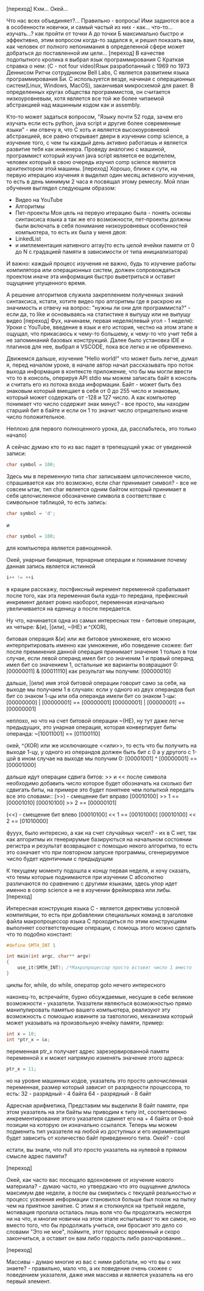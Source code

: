 [переход]
Кхм... Окей... 

Что нас всех объединяет?... Правильно - вопросы! Ими задаются все а в особенности новички, и самый частый из них - как... что-то... изучать...? как пройти от точки А до точки Б максимально быстро и эффективно, этим вопросом когда-то задался я, и решил показать вам, как человек от полного непонимания в определенной сфере может добраться до поставленной им цели... 
[переход]
В качестве подопытного кролика я выбрал язык программирования C 
Краткая справка о нем: 
(C - not four video)Язык разработанный с 1969 по 1973 Деннисом Ритчи сотрудником Bell Labs, C является развитием языка программирования Би. 
C используется везде, начиная с операционных систем(Linux, Windows, MacOS), заканчивая микросхемой  для ракет. В определенных кругах общества программистов, он считается низкоуровневым, хотя является все той же более читаемой абстракцией  над машинным кодом как и assembly. 

Кто-то может задаться вопросом, "Языку почти 52 года, зачем его изучать если есть python, java script и другие более современные языки" -  им отвечу я, что C хоть и является высокоуровневой абстракцией, все равно открывает двери в изучении comp science, а изучение того, с чем ты каждый день активно работаешь и является развитие тебя как инженера. Проведу аналогию с машиной, программист который изучил java script является ее водителем, человек который в свою очередь изучил comp science является архитектором этой машины. 
[переход]
Хорошо, ближе к сути, на первую итерацию изучения я выделил один месяц активного изучения, то есть в день минимум 2 часа я посвящал этому ремеслу. Мой план обучения выглядел следующим образом: 
- Видео на YouTube 
- Алгоритмы 
- Пет-проекты 
Моя цель на первую итерацию была - понять основы синтаксиса языка а так же его возможности, пет-проекты должны были включать в себя понимание низкоуровневых особенностей компьютера, то есть их была у меня двоя: 
- LinkedList 
- и имплементация нативного array(то есть целой ячейки памяти от 0 до N с градацией памяти в зависимости от типа инициализатора) 

И важно: каждый процесс изучения не важно, будь то изучение работы компилятора или операционных систем, должен сопровождаться проектом иначе эта информация быстро выветриться и оставит ощущение упущенного время. 

А решение алгоритмов служила закреплением полученных знаний синтаксиса, кстати, хотите видео про алгоритмы где я раскрою их значимость и отвечу на вопрос: "нужны ли они для программиста?" - если да, то like и основываясь на статистике я выпущу или не выпущу видео 
[переход]
Фух, начинаем, первая неделя(левый угол - 1 неделя): 
Уроки с YouTube, введение в язык и его история, честно на этом этапе я ощущал, что прикасаюсь  к чему-то большему, к чему-то что учит тебя а не запоминаний базовых конструкций.
Далее было установка IDE и плагинов для нее, выбрал я VSCODE, пока все легко и не обременено. 

Движемся дальше, изучение "Hello world!" что может быть легче, думал я, перед началом уроке, в начале автор начал рассказывать про поток выхода информация в контексте приложение, что бы мы могли ввести что то в консоль, оперируя API stdio мы можем записать байт в консоль и считать его из потока входа информации. Байт - может быть без знаковым который вмещает в себя от 0 до 255 число и знаковым, который может содержать от -128 и 127 число. А как компьютер понимает что число содержит знак минус? - все просто, мы находим старший бит в байте и если он 1 то значит число отрицательно иначе число положительное. 

Неплохо для первого полноценного урока, да, расслабьтесь, это только начало)   

А сейчас думаю кто то из вас падет в трепещущий ужас от увиденной записи: 
```C
char symbol = 100; 
```
Здесь мы в переменную типа char записываем целочисленное число, спрашивается как это возможно, если char принимает символ? - все не совсем ытак, тип char является одним байтом который принимает в себя целочисленное обозначение символа в соответствие с символьное таблицой, то есть запись: 
```C
char symbol = 'd'; 
```
и 
```C
char symbol = 100;
```
для компьютера является равноценной. 

Окей, унарные бинарные, тернарные операции и понимание почему данная запись является истинной 
```C
i++ != ++i 
```
в крации расскажу, постфиксный икремент переменной срабатывает после того, как эта переменная была куда-то передана, префиксный инкремент делает ровно наоборот, переменная изначально увеличивается на еденицу а после передается. 

Ну что, начинается одна из самых интересных тем - битовые операции, их четыре: 
&(и), |(или), ~(НЕ) и ^(XOR), 

битовая операция &(и) или же битовое умножение, его можно интерпритировать именно как умножение, ибо поведение схожее: 
бит после преминения данной операция принимает значение 1 только в том случае, если левой операнд имел бит со значеним 1 и правый операнд имел бит со значением 1, остальные же варианты возвращают 0: 
[00000011] & [00011110]
как результат мы получим: [00000010]

дальше, |(или) имя этой битовой операции говорит само за себя, на выходе мы получаем 1 в случаях: если у одного из двух операндов был бит со знаком 1-цы или оба операнда имели бит со знаком 1-цы: 
[00000000] | [00000001] == [00000001] 
[00000001]  | [00000001] == [00000001]

неплохо, но что на счет битовой операции ~(НЕ), ну тут даже легче предыдущих, это унарная операция, которая конвертирует биты операнда: 
~[10011001] == [01100110]

окей, ^(XOR) или же исключающее <<или>>, то есть что бы получить на выходе 1-цу, у одного из операндов должен быть бит с 0 а у другого с 1-цой в ином случае на выходе мы получим 0: 
[00001001] ^ [00000001] == [00001000]

дальше идут операции сдвига битов: >> и << после символа необходимо добавить число которое будет обозначать на сколько бит сдвигать биты, на примере это будет понятнее чем попыткой передать все это словами:: 
(>>) - смещение бит вправо 
[00010100] >> 1 == [00001010]
[00010100] >> 2 == [00000101]

(<<) - смещение бит влево
[00010100] << 1 == [00101000]
[00010100] << 2 == [01010000]

фууух, было интересно, а как на счет случайных чисел? - их в C нет, так как алгоритмы их генерирумые базируються на начальном состоянии регистра и результат возвращают с помощью некого алгоритма, то есть это означает что при повторном запуске программы, сгенерируемое число будет идентичным с предыдущим 

К текущему моменту подошла к концу первая неделя, и хочу сказать, что темы которые поднимаются при изучении C абсолютно различаются по сравнению с другими языками, здесь упор идет именно в comp science а не в изучении фрейморвка или либы. 
[переход]

Интересная конструкция языка C  - является дерективы условной компиляции, то есть при добавлении специальных команд в заголовке файла макропроцессор языка C проходиться по этим конструкциям выполняет соответствующие операции, с помощь этого можно сделать что то подобно констант: 
```C
#define SMTH_INT 1

int main(int argc, char** argv)
{
	use_it(SMTH_INT); /*Макропроцессор просто вставит число 1 вместо     SMTH_INT*/
}
```

циклы for, while, do while, оператор goto нечего интересного 

наконец-то, встречайте, бурно обсуждаемые, несущие в себе великие возможности - указатели. 
Указатели являються возможностью прямо манипулировать памятью вашего компьютера, реализуют эту возможность с помощью извините за тавтологию, механизма который может указывать на произвольную ячейку памяти, пример: 
```C
int x = 10; 
int *ptr_x = &x; 
```
переменная ptr_x получает адрес зарезервированной памяти переменной x и может напрямую изменять значение этого адреса: 
```C
ptr_x = 11; 
```
но на уровне машинных кодов, указатель это просто целочисленная переменная, размер который зависит от разрядности процессора, то есть: 
32 - разрядный - 4 байта 
64 - разрядный - 8 байт 

Адресная арифметика,
Представим мы выделили 8 байт памяти, при этом указатель на эти байты мы приводим к типу int, соответсвенно инкрементирование этого указателя сдвинет его на + 4 байта от 0-вой позиции на которую он изначально ссылался. Теперь мы можем подменить тип указателя на любой из доступных и его икриментация будет зависить от количество байт приведенного типа. Окей? - cool 

кстати, вы знали, что null это просто указатель на нулевой в прямом смысле адрес памяти?

[переход]

Окей, как часто вас посещало вдохновение от изучение нового материала? - думаю часто, но утверджаю что это ощущение длилось максимум две недели, а после вы смирились с текущей реальностью и процесс усвоения информации становился больше был похож на пытку чем на приятное занятие. С этим я и столкнулся на третьей неделе, мотивация пропала осталась лишь воля что бы продолжать несмотря ни на что, и многие новички на этом этапе испытывают то же самое, но вместо того, что бы продолжать учиться, они бросают это дело со словами "Это не мое", поймите, этот процесс временный и скоро закончиться, а оставит он вам либо гордость либо разочарование... 

[переход]

Массивы - думаю многие из вас с ними работали, но что вы о них знаете? - правильно, мало что, а их поведение очень схожее с поведением указателя, даже имя массива и является указатель на его первый элемент. 
